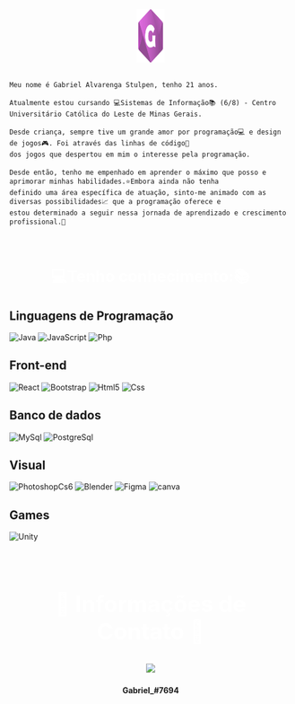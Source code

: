 


<div style="display:flex; justify-content:center;" align="center";>
  
 <img src="https://media.tenor.com/sWsqhP50KdQAAAAC/rgb-rainbow.gif" width="44.5%" height="7px">
  
  <img src='logoGab.png'  width="10%" height="95px">
  
   <img src="https://media.tenor.com/sWsqhP50KdQAAAAC/rgb-rainbow.gif"  width="44.5%" height="7px">

  
</div>
<br>


```
Meu nome é Gabriel Alvarenga Stulpen, tenho 21 anos.

Atualmente estou cursando 💻Sistemas de Informação📚 (6/8) - Centro Universitário Católica do Leste de Minas Gerais.

Desde criança, sempre tive um grande amor por programação💻 e design de jogos🎮. Foi através das linhas de código📝 
dos jogos que despertou em mim o interesse pela programação. 

Desde então, tenho me empenhado em aprender o máximo que posso e aprimorar minhas habilidades.⭐Embora ainda não tenha
definido uma área específica de atuação, sinto-me animado com as diversas possibilidades📈 que a programação oferece e 
estou determinado a seguir nessa jornada de aprendizado e crescimento profissional.💎 

```


<img src="https://media.tenor.com/sWsqhP50KdQAAAAC/rgb-rainbow.gif" width="100%" height="7px">



<h2 align="center" style="color:white; font-size: 28px; font-weight:bold;">  💻Tenho conhecimento:📚 </h2>

## Linguagens de Programação 
![Java](https://img.shields.io/badge/Java-ED8B00?style=for-the-badge&logo=openjdk&logoColor=white)
![JavaScript](https://img.shields.io/badge/JavaScript-F7DF1E?style=for-the-badge&logo=javascript&logoColor=black)
![Php](https://img.shields.io/badge/PHP-777BB4?style=for-the-badge&logo=php&logoColor=white)

## Front-end
![React](https://img.shields.io/badge/React-20232A?style=for-the-badge&logo=react&logoColor=61DAFB)
![Bootstrap](https://img.shields.io/badge/Bootstrap-563D7C?style=for-the-badge&logo=bootstrap&logoColor=white)
![Html5](https://img.shields.io/badge/HTML5-E34F26?style=for-the-badge&logo=html5&logoColor=white)
![Css](https://img.shields.io/badge/CSS3-1572B6?style=for-the-badge&logo=css3&logoColor=white)

## Banco de dados
![MySql](https://img.shields.io/badge/MySQL-005C84?style=for-the-badge&logo=mysql&logoColor=white)
![PostgreSql](https://img.shields.io/badge/PostgreSQL-316192?style=for-the-badge&logo=postgresql&logoColor=white)

## Visual
![PhotoshopCs6](https://img.shields.io/badge/Adobe%20Photoshop-31A8FF?style=for-the-badge&logo=Adobe%20Photoshop&logoColor=black)
![Blender](https://img.shields.io/badge/blender-%23F5792A.svg?style=for-the-badge&logo=blender&logoColor=white)
![Figma](https://img.shields.io/badge/Figma-F24E1E?style=for-the-badge&logo=figma&logoColor=white)
![canva](https://img.shields.io/badge/Canva-%2300C4CC.svg?&style=for-the-badge&logo=Canva&logoColor=white)

## Games
![Unity](https://img.shields.io/badge/Unity-100000?style=for-the-badge&logo=unity&logoColor=white)

<img src="https://media.tenor.com/sWsqhP50KdQAAAAC/rgb-rainbow.gif" width="100%" height="7px">


<div align="center">
<h2 align="center" style="color:white; font-size: 40px; font-weight:bold;" >📲 Informações de Contato 📩 </h2>

<a> <img src="https://img.shields.io/badge/Discord-7289DA?style=for-the-badge&logo=discord&logoColor=white"></a> <h4>Gabriel_#7694</h4>
</div>

<br>
<img src="https://media.tenor.com/sWsqhP50KdQAAAAC/rgb-rainbow.gif" width="100%" height="7px">






